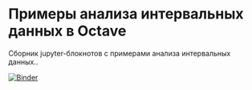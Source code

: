 # Примеры анализа интервальных данных в Octave

Сборник jupyter-блокнотов с примерами анализа интервальных данных..

[![Binder](https://mybinder.org/badge_logo.svg)](https://mybinder.org/v2/gh/szhilin/binder-box-octave/master?urlpath=git-pull%3Frepo%3Dhttps%253A%252F%252Fgithub.com%252Fszhilin%252Foctave-interval-examples%26urlpath%3Dtree%252Foctave-interval-examples%252Findex.ipynb)
